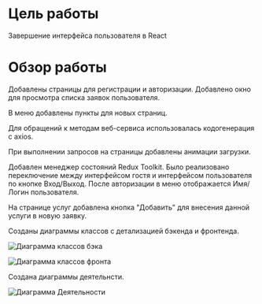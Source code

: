 # Цель работы

Завершение интерфейса пользователя в React

# Обзор работы
Добавлены страницы для регистрации и авторизации. Добавлено окно для просмотра списка заявок пользователя.

В меню добавлены пункты для новых страниц.

Для обращений к методам веб-сервиса использовалась кодогенерация с axios.

При выполнении запросов на страницы добавлены анимации загрузки.

Добавлен менеджер состояний Redux Toolkit. Было реализовано переключение между интерфейсом гостя и интерфейсом пользователя по кнопке Вход/Выход. После авторизации в меню отображается Имя/Логин пользователя. 

На странице услуг добавлена кнопка "Добавить" для внесения данной услуги в новую заявку.

Созданы диаграммы классов с детализацией бэкенда и фронтенда.

![Диаграмма классов бэка](https://github.com/Sargeras02/RIP-WeStatsApp/assets/38318884/0b17d252-feaa-4a6a-a849-b2185327c74a)

![Диаграмма классов фронта](https://github.com/Sargeras02/RIP-WeStatsApp/assets/38318884/437c1e85-d8c3-409f-b4dd-29894ba959df)

Создана диаграммы деятельнсти.

![Диаграмма Деятельности](https://github.com/Sargeras02/RIP-WeStatsApp/assets/38318884/57a8bb43-44b0-4d48-9d97-0a6af0a76d8f)
